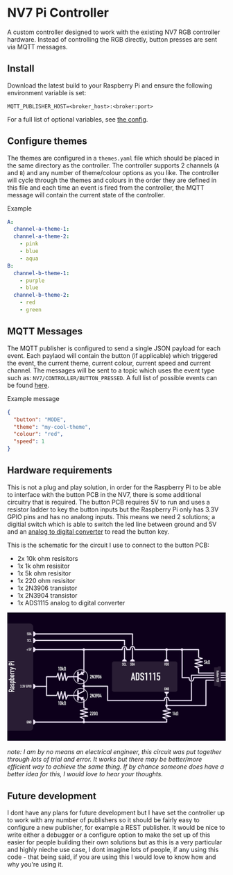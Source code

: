 # NV7 Pi Controller
A custom controller designed to work with the existing NV7 RGB controller hardware. Instead of controlling the RGB directly, button presses are sent via MQTT messages.

## Install
Download the latest build to your Raspberry Pi and ensure the following environment variable is set:

```env
MQTT_PUBLISHER_HOST=<broker_host>:<broker:port>
```
For a full list of optional variables, see [the config](./config/config.go).

## Configure themes
The themes are configured in a `themes.yaml` file which should be placed in the same directory as the controller. The controller supports 2 channels (`A` and `B`) and any number of theme/colour options as you like. The controller will cycle through the themes and colours in the order they are defined in this file and each time an event is fired from the controller, the MQTT message will contain the current state of the controller.

Example

```yaml
A:
  channel-a-theme-1:
  channel-a-theme-2: 
    - pink
    - blue
    - aqua
B:
  channel-b-theme-1: 
    - purple
    - blue
  channel-b-theme-2: 
    - red
    - green
```

## MQTT Messages
The MQTT publisher is configured to send a single JSON payload for each event. Each paylaod will contain the button (if applicable) which triggered the event, the current theme, current colour, current speed and current channel. The messages will be sent to a topic which uses the event type such as: `NV7/CONTROLLER/BUTTON_PRESSED`. A full list of possible events can be found [here](./pkg/controller/controller.go#L16-L20).

Example message
```json
{
  "button": "MODE",
  "theme": "my-cool-theme",
  "colour": "red",
  "speed": 1
}
```

## Hardware requirements
This is not a plug and play solution, in order for the Raspberry Pi to be able to interface with the button PCB in the NV7, there is some additional circuitry that is required. The button PCB requires 5V to run and uses a resistor ladder to key the button inputs but the Raspberry Pi only has 3.3V GPIO pins and has no analong inputs. This means we need 2 solutions; a digitial switch which is able to switch the led line between ground and 5V and an [analog to digital converter](https://en.wikipedia.org/wiki/Analog-to-digital_converter) to read the button key. 

This is the schematic for the circuit I use to connect to the button PCB:

- 2x 10k ohm resisitors
- 1x 1k ohm resisitor
- 1x 5k ohm resisitor
- 1x 220 ohm resisitor
- 1x 2N3906 transistor
- 1x 2N3904 transistor
- 1x ADS1115 analog to digital converter

![schematic](docs/images/schematic.png "Schematic")

_note: I am by no means an electrical engineer, this circuit was put together through lots of trial and error. It works but there may be better/more efficient way to achieve the same thing. If by chance someone does have a better idea for this, I would love to hear your thoughts._

## Future development
I dont have any plans for future development but I have set the controller up to work with any number of publishers so it should be fairly easy to configure a new publisher, for example a REST publisher. It would be nice to write either a debugger or a configure option to make the set up of this easier for people building their own solutions but as this is a very particular and highly nieche use case, I dont imagine lots of people, if any using this code - that being said, if you are using this I would love to know how and why you're using it.

